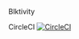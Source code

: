 Blktivity


CircleCI [![CircleCI](https://circleci.com/gh/NikonMcFly/blktivity.svg?style=svg)](https://circleci.com/gh/NikonMcFly/blktivity)
